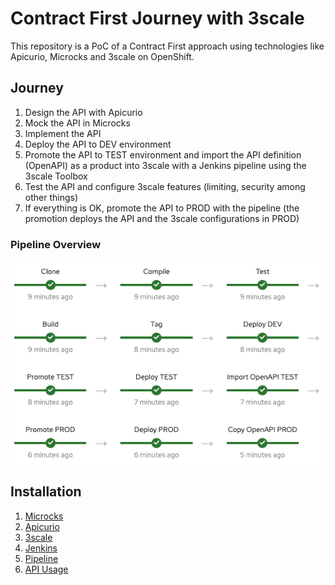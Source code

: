 # Contract First Journey with 3scale

This repository is a PoC of a Contract First approach using technologies like Apicurio, Microcks and 3scale on OpenShift.

## Journey

1. Design the API with Apicurio
2. Mock the API in Microcks
4. Implement the API
5. Deploy the API to DEV environment
6. Promote the API to TEST environment and import the API definition (OpenAPI) as a product into 3scale with a Jenkins pipeline using the 3scale Toolbox
7. Test the API and configure 3scale features (limiting, security among other things)
8. If everything is OK, promote the API to PROD with the pipeline (the promotion deploys the API and the 3scale configurations in PROD)

### Pipeline Overview

![pipeline](./jenkins/pipeline/pipeline.png)

## Installation

1. [Microcks](./microcks/README.md)
2. [Apicurio](./apicurio/README.md)
3. [3scale](./3scale/install/README.md)
4. [Jenkins](./jenkins/README.md)
5. [Pipeline](./jenkins/pipeline/README.md)
6. [API Usage](./3scale/usage/README.md)